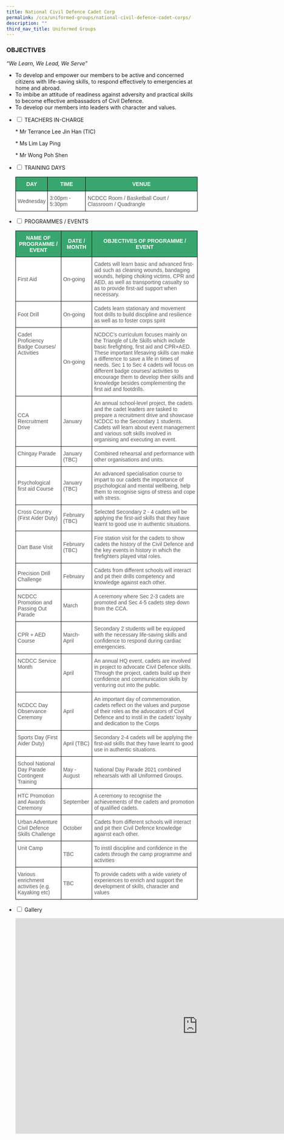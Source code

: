 ```yaml
---
title: National Civil Defence Cadet Corp
permalink: /cca/uniformed-groups/national-civil-defence-cadet-corps/
description: ""
third_nav_title: Uniformed Groups
---
```

### **OBJECTIVES**

_“We Learn, We Lead, We Serve”_ &nbsp;  
  

*   To develop and empower our members to be active and concerned citizens with life-saving skills, to respond effectively to emergencies at home and abroad.
*   To imbibe an attitude of readiness against adversity and practical skills to become effective ambassadors of Civil Defence.
*   To develop our members into leaders with character and values.

<ul class="jekyllcodex_accordion">

<li><input type="checkbox" id="accordion1">
<label for="accordion1">TEACHERS IN-CHARGE</label><div>
<p>
*   Mr Terrance Lee Jin Han (TIC)</p>
<p>*   Ms Lim Lay Ping</p>
<p></p>*   Mr Wong Poh Shen<p></p>

  </div></li>

<li><input type="checkbox" id="accordion2">
<label for="accordion2">TRAINING DAYS</label><div>
<p>

<style type="text/css">
.tg  {border-collapse:collapse;border-spacing:0;}
.tg td{border-color:black;border-style:solid;border-width:1px;font-family:Arial, sans-serif;font-size:14px;
  overflow:hidden;padding:10px 5px;word-break:normal;}
.tg th{border-color:black;border-style:solid;border-width:1px;font-family:Arial, sans-serif;font-size:14px;
  font-weight:normal;overflow:hidden;padding:10px 5px;word-break:normal;}
.tg .tg-k0s0{background-color:#3AA66F;color:#FFF;font-weight:bold;text-align:center;vertical-align:middle}
.tg .tg-mwz3{background-color:#FFF;color:#565656;text-align:left;vertical-align:middle}
.tg .tg-njgx{background-color:#FFF;color:#565656;text-align:left;vertical-align:top}
</style>
<table class="tg">
<thead>
  <tr>
    <th class="tg-k0s0"><span style="color:#FFF;background-color:#3AA66F">DAY</span></th>
    <th class="tg-k0s0"><span style="color:#FFF;background-color:#3AA66F">TIME</span></th>
    <th class="tg-k0s0"><span style="color:#FFF;background-color:#3AA66F">VENUE</span></th>
  </tr>
</thead>
<tbody>
  <tr>
    <td class="tg-mwz3"><span style="color:#565656">Wednesday</span>    <span style="color:#565656"> </span></td>
    <td class="tg-mwz3"><span style="color:#565656">3:00pm - 5:30pm</span></td>
    <td class="tg-njgx"><span style="color:#565656">NCDCC Room / Basketball Court / Classroom / Quadrangle</span></td>
  </tr>
</tbody>
</table></p>
</div></li>

<li><input type="checkbox" id="accordion3">
<label for="accordion3">PROGRAMMES / EVENTS</label><div>
<p>

<style type="text/css">
.tg  {border-collapse:collapse;border-spacing:0;}
.tg td{border-color:black;border-style:solid;border-width:1px;font-family:Arial, sans-serif;font-size:14px;
  overflow:hidden;padding:10px 5px;word-break:normal;}
.tg th{border-color:black;border-style:solid;border-width:1px;font-family:Arial, sans-serif;font-size:14px;
  font-weight:normal;overflow:hidden;padding:10px 5px;word-break:normal;}
.tg .tg-k0s0{background-color:#3AA66F;color:#FFF;font-weight:bold;text-align:center;vertical-align:middle}
.tg .tg-mwz3{background-color:#FFF;color:#565656;text-align:left;vertical-align:middle}
.tg .tg-njgx{background-color:#FFF;color:#565656;text-align:left;vertical-align:top}
</style>
<table class="tg">
<thead>
  <tr>
    <th class="tg-k0s0"><span style="color:#FFF;background-color:#3AA66F">NAME OF PROGRAMME / EVENT</span></th>
    <th class="tg-k0s0"><span style="color:#FFF;background-color:#3AA66F">DATE / MONTH</span></th>
    <th class="tg-k0s0"><span style="color:#FFF;background-color:#3AA66F">OBJECTIVES OF PROGRAMME / EVENT</span></th>
  </tr>
</thead>
<tbody>
  <tr>
    <td class="tg-mwz3"><span style="color:#565656">First Aid</span></td>
    <td class="tg-mwz3"><span style="color:#565656">On-going</span><br></td>
    <td class="tg-mwz3"><span style="color:#565656">Cadets will learn basic and advanced first-aid such as cleaning wounds, bandaging wounds, helping choking victims, CPR and AED, as well as transporting casualty so as to provide first-aid support when necessary.</span></td>
  </tr>
  <tr>
    <td class="tg-mwz3"><span style="color:#565656">Foot Drill</span><br></td>
    <td class="tg-mwz3"><span style="color:#565656">On-going</span><br></td>
    <td class="tg-mwz3"><span style="color:#565656">Cadets learn stationary and movement foot drills to build discipline and resilience as well as to foster corps spirit</span><br></td>
  </tr>
  <tr>
    <td class="tg-njgx"><span style="color:#565656">Cadet Proficiency Badge Courses/ Activities </span></td>
    <td class="tg-mwz3"><span style="color:#565656">On-going  </span></td>
    <td class="tg-mwz3"><span style="color:#565656">NCDCC’s curriculum focuses mainly on the Triangle of Life Skills which include basic firefighting, first aid and CPR+AED. These important lifesaving skills can make a difference to save a life in times of needs. Sec 1 to Sec 4 cadets will focus on different badge courses/ activities to encourage them to develop their skills and knowledge besides complementing the first aid and footdrills.</span></td>
  </tr>
  <tr>
    <td class="tg-mwz3"><span style="color:#565656">CCA Rercruitment Drive</span></td>
    <td class="tg-mwz3"><span style="color:#565656">January</span></td>
    <td class="tg-mwz3"><span style="color:#565656">An annual school-level project, the cadets and the cadet leaders are tasked to prepare a recruitment drive and showcase NCDCC to the Secondary 1 students. Cadets will learn about event management and various soft skills involved in organising and executing an event.</span><br></td>
  </tr>
  <tr>
    <td class="tg-njgx"><span style="color:#565656">Chingay Parade </span></td>
    <td class="tg-njgx"><span style="color:#565656">January (TBC) </span></td>
    <td class="tg-njgx"><span style="color:#565656">Combined rehearsal and performance with other organisations and units.</span><br></td>
  </tr>
  <tr>
    <td class="tg-mwz3"><span style="color:#565656">Psychological first aid Course</span></td>
    <td class="tg-mwz3"><span style="color:#565656">January (TBC) </span></td>
    <td class="tg-mwz3"><span style="color:#565656">An advanced specialisation course to impart to our cadets the importance of psychological and mental wellbeing, help them to recognise signs of stress and cope with stress.</span></td>
  </tr>
  <tr>
    <td class="tg-njgx"><span style="color:#565656">Cross Country (First Aider Duty) </span></td>
    <td class="tg-mwz3"><span style="color:#565656">February (TBC)</span></td>
    <td class="tg-mwz3"><span style="color:#565656">Selected Secondary 2 - 4 cadets will be applying the first-aid skills that they have learnt to good use in authentic situations.</span></td>
  </tr>
  <tr>
    <td class="tg-mwz3"><span style="color:#565656">Dart Base Visit</span></td>
    <td class="tg-mwz3"><span style="color:#565656">February (TBC)</span></td>
    <td class="tg-mwz3"><span style="color:#565656">Fire station visit for the cadets</span> to show cadets the history of the Civil Defence and the key events in history in which the firefighters played vital roles.</td>
  </tr>
  <tr>
    <td class="tg-mwz3"><span style="color:#565656">Precision Drill Challenge</span></td>
    <td class="tg-mwz3"><span style="color:#565656">February</span></td>
    <td class="tg-njgx"><span style="color:#565656">Cadets from different schools will interact and pit their drills competency and knowledge against each other. </span></td>
  </tr>
  <tr>
    <td class="tg-mwz3"><span style="color:#565656">NCDCC Promotion and Passing Out Parade</span></td>
    <td class="tg-mwz3"><span style="color:#565656">March</span></td>
    <td class="tg-njgx"><span style="color:#565656">A ceremony where Sec 2-3 cadets are promoted and Sec 4-5 cadets step down from the CCA. </span></td>
  </tr>
  <tr>
    <td class="tg-mwz3"><span style="color:#565656">CPR + AED Course  </span></td>
    <td class="tg-mwz3"><span style="color:#565656">March-April</span></td>
    <td class="tg-njgx">Secondary 2 students will be equipped with the necessary life-saving skills and confidence to respond during cardiac emergencies. <span style="color:#565656"> </span></td>
  </tr>
  <tr>
    <td class="tg-njgx"><span style="color:#565656">NCDCC Service Month</span><br></td>
    <td class="tg-mwz3"><span style="color:#565656">April</span></td>
    <td class="tg-mwz3"><span style="color:#565656">An annual HQ event, cadets are involved in project to advocate Civil Defence skills. Through the project, cadets build up their confidence and communication skills by venturing out into the public.</span></td>
  </tr>
  <tr>
    <td class="tg-mwz3"><span style="color:#565656">NCDCC Day Observance Ceremony</span></td>
    <td class="tg-mwz3"><span style="color:#565656">April</span></td>
    <td class="tg-njgx"><span style="color:#565656">An important day of commemoration, cadets reflect on the values and purpose of their roles as the advocators of Civil Defence and</span> to instil in the cadets' loyalty and dedication to the Corps<br></td>
  </tr>
  <tr>
    <td class="tg-njgx"><span style="color:#565656">Sports Day (First Aider Duty)</span><br></td>
    <td class="tg-mwz3"><span style="color:#565656">April (TBC)</span></td>
    <td class="tg-mwz3"><span style="color:#565656">Secondary 2-4 cadets will be applying the first-aid skills that they have learnt to good use in authentic situations.</span></td>
  </tr>
  <tr>
    <td class="tg-njgx"><span style="color:#565656">School National Day Parade Contingent Training</span><br></td>
    <td class="tg-mwz3"><span style="color:#565656">May - August</span></td>
    <td class="tg-mwz3"><span style="color:#565656">National Day Parade 2021 combined rehearsals with all Uniformed Groups.</span></td>
  </tr>
  <tr>
    <td class="tg-njgx"><span style="color:#565656">HTC Promotion and Awards Ceremony</span><br></td>
    <td class="tg-mwz3"><span style="color:#565656">September</span></td>
    <td class="tg-njgx"><span style="color:#565656">A ceremony to recognise the achievements of the cadets and promotion of qualified cadets.</span><br></td>
  </tr>
  <tr>
    <td class="tg-njgx"><span style="color:#565656">Urban Adventure Civil Defence Skills Challenge</span><br></td>
    <td class="tg-mwz3"><span style="color:#565656">October</span></td>
    <td class="tg-njgx"><span style="color:#565656">Cadets from different schools will interact and pit their Civil Defence  knowledge against each other.</span><br></td>
  </tr>
  <tr>
    <td class="tg-njgx"><span style="color:#565656">Unit Camp </span></td>
    <td class="tg-mwz3"><span style="color:#565656">TBC</span></td>
    <td class="tg-mwz3"><span style="color:#565656">To instil discipline and confidence in the cadets through the camp programme and activities</span></td>
  </tr>
  <tr>
    <td class="tg-njgx"><span style="color:#565656">Various enrichment activities (e.g. Kayaking etc)</span><br></td>
    <td class="tg-mwz3"><span style="color:#565656"> TBC</span></td>
    <td class="tg-mwz3"><span style="color:#565656">To provide cadets with a wide variety of experiences to enrich and support the development of skills, character and values</span></td>
  </tr>
</tbody>
</table></p>
</div></li>


<li><input type="checkbox" id="accordion4">
<label for="accordion4">Gallery</label><div>
<p>
<iframe src="https://docs.google.com/presentation/d/e/2PACX-1vRRHuMWBmiuq-ngKjo0WMGdy7hi30gDqf2F8booSXqFmCJGBnU-s0RBp_9USOEsoG0qm9JGH5PZ0Rke/embed?start=true&amp;loop=true&amp;delayms=3000" frameborder="0" width="960" height="569" allowfullscreen="true"></iframe>
</p></div></li>

</ul>